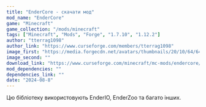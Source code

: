 ```yaml
---
title: "EnderCore - скачати мод"
mod_name: "EnderCore"
game: "Minecraft"
game_collection: "/mods/minecraft"
tags: ["Minecraft", "Mods", "Forge", "1.7.10", "1.12.2"]
author: "tterrag1098"
author_link: "https://www.curseforge.com/members/tterrag1098"
image_first: "https://media.forgecdn.net/avatars/thumbnails/20/10/64/64/635705133000275418.jpeg"
image_second: ""
download_link: "https://www.curseforge.com/minecraft/mc-mods/endercore/files/all?page=1&pageSize=20"
mod_dependencies: ""
dependencies_link: ""
date: "2024-08-8"
---
```


Цю бібліотеку використовують EnderIO, EnderZoo та багато інших.
